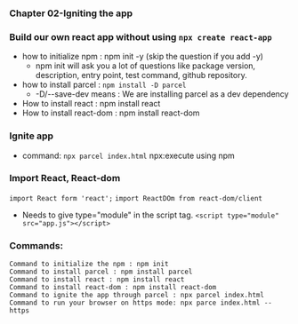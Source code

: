 ### Chapter 02-Igniting the app 
### Build our own react app without using `npx create react-app`
* how to initialize npm : npm init -y (skip the question if you add -y)
    * npm init will ask you a lot of questions like package version, description, entry point, test command, github repository.  
* how to install parcel : `npm install -D parcel`
    * -D/--save-dev means : We are installing parcel as a dev dependency
* How to install react : npm install react
* How to install react-dom : npm install react-dom

### Ignite app
* command: `npx parcel index.html`
    npx:execute using npm

### Import React, React-dom
`import React form 'react';`
`import ReactDOm from react-dom/client`

* Needs to give type="module" in the script tag.
`<script type="module" src="app.js"></script>`

### Commands:
    Command to initialize the npm : npm init 
    Command to install parcel : npm install parcel
    Command to install react : npm install react
    Command to install react-dom : npm install react-dom
    Command to ignite the app through parcel : npx parcel index.html
    Command to run your browser on https mode: npx parce index.html --https



